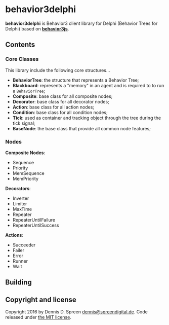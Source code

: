 # behavior3delphi
**behavior3delphi** is Behavior3 client library for Delphi (Behavior Trees for Delphi) based on [**behavior3js**](https://github.com/behavior3/behavior3js/).

## Contents

### Core Classes

This library include the following core structures...

- **BehaviorTree**: the structure that represents a Behavior Tree;
- **Blackboard**: represents a "memory" in an agent and is required to to run a `BehaviorTree`;
- **Composite**: base class for all composite nodes;
- **Decorator**: base class for all decorator nodes;
- **Action**: base class for all action nodes;
- **Condition**: base class for all condition nodes;
- **Tick**: used as container and tracking object through the tree during the tick signal;
- **BaseNode**: the base class that provide all common node features;

### Nodes

**Composite Nodes**: 

- Sequence
- Priority
- MemSequence
- MemPriority


**Decorators**: 

- Inverter
- Limiter
- MaxTime
- Repeater
- RepeaterUntilFailure
- RepeaterUntilSuccess

**Actions**:

- Succeeder
- Failer
- Error
- Runner
- Wait

## Building


## Copyright and license

Copyright 2016 by Dennis D. Spreen <dennis@spreendigital.de>. Code released under [the MIT license](https://github.com/Dennis1000/behavior3delphi/blob/master/LICENSE).